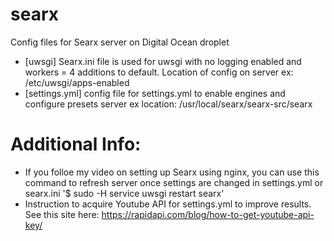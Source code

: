 # searx
Config files for Searx server on Digital Ocean droplet

- [uwsgi] Searx.ini file is used for uwsgi with no logging enabled and workers = 4 additions to default. Location of config on server ex: /etc/uwsgi/apps-enabled
- [settings.yml] config file for settings.yml to enable engines and configure presets server ex location: /usr/local/searx/searx-src/searx


# Additional Info:

- If you folloe my video on setting up Searx using nginx, you can use this command to refresh server once settings are changed in settings.yml or searx.ini
      '$ sudo -H service uwsgi restart searx'
- Instruction to acquire Youtube API for settings.yml to improve results. See this site here: https://rapidapi.com/blog/how-to-get-youtube-api-key/
